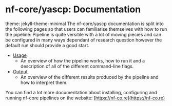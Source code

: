 # nf-core/yascp: Documentation
theme: jekyll-theme-minimal
The nf-core/yascp documentation is split into the following pages so that users can familiarise themselves with how to run the pipeline:
Pipeline is quite versitile with a lot of moving piecies and can be configured in many ways dependant of research question however the default run should provide a good start.

* [Usage](usage.md)
    * An overview of how the pipeline works, how to run it and a description of all of the different command-line flags.
* [Output](output.md)
    * An overview of the different results produced by the pipeline and how to interpret them.

You can find a lot more documentation about installing, configuring and running nf-core pipelines on the website: [https://nf-co.re](https://nf-co.re)
